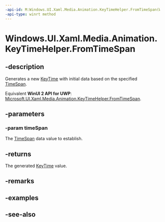 ```yaml
---
-api-id: M:Windows.UI.Xaml.Media.Animation.KeyTimeHelper.FromTimeSpan(Windows.Foundation.TimeSpan)
-api-type: winrt method
---
```


<!-- Method syntax
public Windows.UI.Xaml.Media.Animation.KeyTime FromTimeSpan(Windows.Foundation.TimeSpan timeSpan)
-->

# Windows.UI.Xaml.Media.Animation.KeyTimeHelper.FromTimeSpan

## -description
Generates a new [KeyTime](keytime.md) with initial data based on the specified [TimeSpan](../windows.foundation/timespan.md).

Equivalent **WinUI 2 API for UWP**: [Microsoft.UI.Xaml.Media.Animation.KeyTimeHelper.FromTimeSpan](/windows/winui/api/microsoft.ui.xaml.media.animation.keytimehelper.fromtimespan).

## -parameters
### -param timeSpan
The [TimeSpan](../windows.foundation/timespan.md) data value to establish.

## -returns
The generated [KeyTime](keytime.md) value.

## -remarks

## -examples

## -see-also
